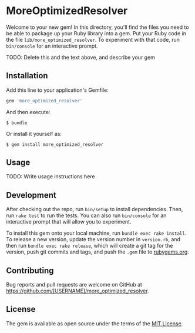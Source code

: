 # MoreOptimizedResolver

Welcome to your new gem! In this directory, you'll find the files you need to be able to package up your Ruby library into a gem. Put your Ruby code in the file `lib/more_optimized_resolver`. To experiment with that code, run `bin/console` for an interactive prompt.

TODO: Delete this and the text above, and describe your gem

## Installation

Add this line to your application's Gemfile:

```ruby
gem 'more_optimized_resolver'
```

And then execute:

    $ bundle

Or install it yourself as:

    $ gem install more_optimized_resolver

## Usage

TODO: Write usage instructions here

## Development

After checking out the repo, run `bin/setup` to install dependencies. Then, run `rake test` to run the tests. You can also run `bin/console` for an interactive prompt that will allow you to experiment.

To install this gem onto your local machine, run `bundle exec rake install`. To release a new version, update the version number in `version.rb`, and then run `bundle exec rake release`, which will create a git tag for the version, push git commits and tags, and push the `.gem` file to [rubygems.org](https://rubygems.org).

## Contributing

Bug reports and pull requests are welcome on GitHub at https://github.com/[USERNAME]/more_optimized_resolver.


## License

The gem is available as open source under the terms of the [MIT License](http://opensource.org/licenses/MIT).

